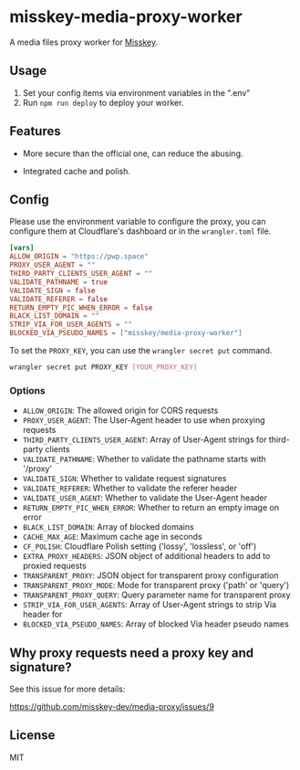 # misskey-media-proxy-worker

A media files proxy worker for [Misskey](https://github.com/misskey-dev/misskey).

## Usage

1. Set your config items via environment variables in the ".env"
2. Run `npm run deploy` to deploy your worker.

## Features

- More secure than the official one, can reduce the abusing.

- Integrated cache and polish.

## Config

Please use the environment variable to configure the proxy, you can configure them at Cloudflare's dashboard or in the `wrangler.toml` file.

```toml
[vars]
ALLOW_ORIGIN = "https://pwp.space"
PROXY_USER_AGENT = ""
THIRD_PARTY_CLIENTS_USER_AGENT = ""
VALIDATE_PATHNAME = true
VALIDATE_SIGN = false
VALIDATE_REFERER = false
RETURN_EMPTY_PIC_WHEN_ERROR = false
BLACK_LIST_DOMAIN = ""
STRIP_VIA_FOR_USER_AGENTS = ""
BLOCKED_VIA_PSEUDO_NAMES = ["misskey/media-proxy-worker"]
```

To set the `PROXY_KEY`, you can use the `wrangler secret put` command.

```bash
wrangler secret put PROXY_KEY [YOUR_PROXY_KEY]
```

### Options

- `ALLOW_ORIGIN`: The allowed origin for CORS requests
- `PROXY_USER_AGENT`: The User-Agent header to use when proxying requests
- `THIRD_PARTY_CLIENTS_USER_AGENT`: Array of User-Agent strings for third-party clients
- `VALIDATE_PATHNAME`: Whether to validate the pathname starts with '/proxy'
- `VALIDATE_SIGN`: Whether to validate request signatures
- `VALIDATE_REFERER`: Whether to validate the referer header
- `VALIDATE_USER_AGENT`: Whether to validate the User-Agent header
- `RETURN_EMPTY_PIC_WHEN_ERROR`: Whether to return an empty image on error
- `BLACK_LIST_DOMAIN`: Array of blocked domains
- `CACHE_MAX_AGE`: Maximum cache age in seconds
- `CF_POLISH`: Cloudflare Polish setting ('lossy', 'lossless', or 'off')
- `EXTRA_PROXY_HEADERS`: JSON object of additional headers to add to proxied requests
- `TRANSPARENT_PROXY`: JSON object for transparent proxy configuration
- `TRANSPARENT_PROXY_MODE`: Mode for transparent proxy ('path' or 'query')
- `TRANSPARENT_PROXY_QUERY`: Query parameter name for transparent proxy
- `STRIP_VIA_FOR_USER_AGENTS`: Array of User-Agent strings to strip Via header for
- `BLOCKED_VIA_PSEUDO_NAMES`: Array of blocked Via header pseudo names

## Why proxy requests need a proxy key and signature?

See this issue for more details:

https://github.com/misskey-dev/media-proxy/issues/9

## License

MIT
